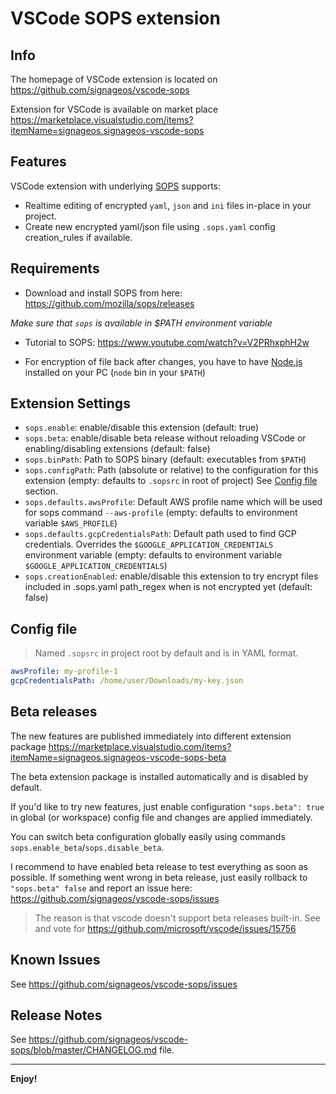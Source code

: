 # VSCode SOPS extension

## Info
The homepage of VSCode extension is located on https://github.com/signageos/vscode-sops

Extension for VSCode is available on market place https://marketplace.visualstudio.com/items?itemName=signageos.signageos-vscode-sops

## Features

VSCode extension with underlying [SOPS](https://github.com/mozilla/sops) supports:
- Realtime editing of encrypted `yaml`, `json` and `ini` files in-place in your project.
- Create new encrypted yaml/json file using `.sops.yaml` config creation_rules if available.

## Requirements

- Download and install SOPS from here: https://github.com/mozilla/sops/releases

*Make sure that `sops` is available in $PATH environment variable*

- Tutorial to SOPS: https://www.youtube.com/watch?v=V2PRhxphH2w

- For encryption of file back after changes, you have to have [Node.js](https://nodejs.org/en/) installed on your PC (`node` bin in your `$PATH`)

## Extension Settings
* `sops.enable`: enable/disable this extension (default: true)
* `sops.beta`: enable/disable beta release without reloading VSCode or enabling/disabling extensions (default: false)
* `sops.binPath`: Path to SOPS binary (default: executables from `$PATH`)
* `sops.configPath`: Path (absolute or relative) to the configuration for this extension (empty: defaults to `.sopsrc` in root of project) See [Config file](#config-file) section.
* `sops.defaults.awsProfile`: Default AWS profile name which will be used for sops command `--aws-profile` (empty: defaults to environment variable `$AWS_PROFILE`)
* `sops.defaults.gcpCredentialsPath`: Default path used to find GCP credentials. Overrides the `$GOOGLE_APPLICATION_CREDENTIALS` environment variable (empty: defaults to environment variable `$GOOGLE_APPLICATION_CREDENTIALS`)
* `sops.creationEnabled`: enable/disable this extension to try encrypt files included in .sops.yaml path_regex when is not encrypted yet (default: false)

## Config file
> Named `.sopsrc` in project root by default and is in YAML format.
```yaml
awsProfile: my-profile-1
gcpCredentialsPath: /home/user/Downloads/my-key.json
```

## Beta releases
The new features are published immediately into different extension package https://marketplace.visualstudio.com/items?itemName=signageos.signageos-vscode-sops-beta

The beta extension package is installed automatically and is disabled by default.

If you'd like to try new features, just enable configuration `"sops.beta": true` in global (or workspace) config file and changes are applied immediately.

You can switch beta configuration globally easily using commands `sops.enable_beta`/`sops.disable_beta`.

I recommend to have enabled beta release to test everything as soon as possible. If something went wrong in beta release, just easily rollback to `"sops.beta" false` and report an issue here: https://github.com/signageos/vscode-sops/issues

> The reason is that vscode doesn't support beta releases built-in. See and vote for https://github.com/microsoft/vscode/issues/15756


## Known Issues
See https://github.com/signageos/vscode-sops/issues

## Release Notes

See https://github.com/signageos/vscode-sops/blob/master/CHANGELOG.md file.

-----------------------------------------------------------------------------------------------------------

**Enjoy!**

